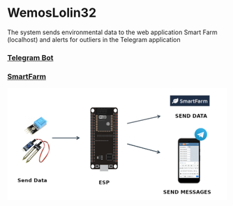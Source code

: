 # WemosLolin32
The system sends environmental data to the web application Smart Farm (localhost) and alerts for outliers in the Telegram application 
### [Telegram Bot](https://core.telegram.org/bots) <br>

### [SmartFarm](https://github.com/achilleas97/UserSystem2)<br>

![alt text](https://github.com/achilleas97/WemosLolin32/blob/main/SYSTEM.png)
